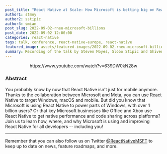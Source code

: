 ```yaml
---
post_title: "React Native at Scale: How Microsoft is betting big on React Native to target BILLIONS of users - Steven Moyes, Slobo Stipic, Shiven Mian | React Native EU 2022"
author1: stmoy
author2: sstipic
author3: smian
post_slug: 2022-09-02-rneu-microsoft-billions
post_date: 2022-09-02 12:00:00
categories: react-native
tags: talk, conference, react-native-europe, react-native
featured_image: assets/featured-images/2022-09-02-rneu-microsoft-billions.jpg
summary: Recording of the talk by Steven Moyes, Slobo Stipic and Shiven Mian at React Native Europe 2022, about Microsoft's usage of React Native in the company.
---
```


<p align="center">
https://www.youtube.com/watch?v=639DW0kN28w
</p>

### Abstract

You probably know by now that React Native isn't just for mobile anymore. Thanks to the collaboration between Microsoft and Meta, you can use React Native to target Windows, macOS and mobile. But did you know that Microsoft is using React Native to power parts of Windows, with over 1 billion users? Or that key Microsoft businesses like Office and Xbox use React Native to get native performance and code sharing across platforms? Join us to learn how, where, and why Microsoft is using and improving React Native for all developers -- including you!

---

Remember that you can also follow us on Twitter [@ReactNativeMSFT](https://twitter.com/reactnativemsft) to keep up to date on news, feature roadmaps, and more.
